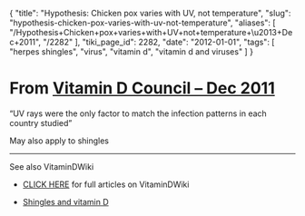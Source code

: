 {
    "title": "Hypothesis: Chicken pox varies with UV, not temperature",
    "slug": "hypothesis-chicken-pox-varies-with-uv-not-temperature",
    "aliases": [
        "/Hypothesis+Chicken+pox+varies+with+UV+not+temperature+\u2013+Dec+2011",
        "/2282"
    ],
    "tiki_page_id": 2282,
    "date": "2012-01-01",
    "tags": [
        "herpes shingles",
        "virus",
        "vitamin d",
        "vitamin d and viruses"
    ]
}


# From [Vitamin D Council – Dec 2011](http://www.vitamindcouncil.org/index.aspx?o=3948&newsitem=112)

“UV rays were the only factor to match the infection patterns in each country studied”

May also apply to shingles 

- - - - - 

See also VitaminDWiki

* [CLICK HERE](/tags/click-here.html) for full articles on VitaminDWiki

* [Shingles and vitamin D](/posts/shingles-and-vitamin-d)